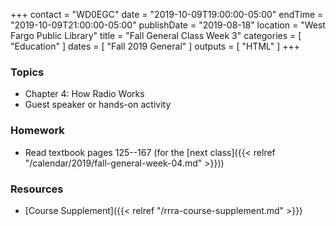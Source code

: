 +++
contact = "WD0EGC"
date = "2019-10-09T19:00:00-05:00"
endTime = "2019-10-09T21:00:00-05:00"
publishDate = "2019-08-18"
location = "West Fargo Public Library"
title = "Fall General Class Week 3"
categories = [ "Education" ]
dates = [ "Fall 2019 General" ]
outputs = [ "HTML" ]
+++
### Topics

* Chapter 4: How Radio Works
* Guest speaker or hands-on activity

### Homework

* Read textbook pages 125--167 (for the [next class]({{< relref "/calendar/2019/fall-general-week-04.md" >}}))

### Resources

* [Course Supplement]({{< relref "/rrra-course-supplement.md" >}})

